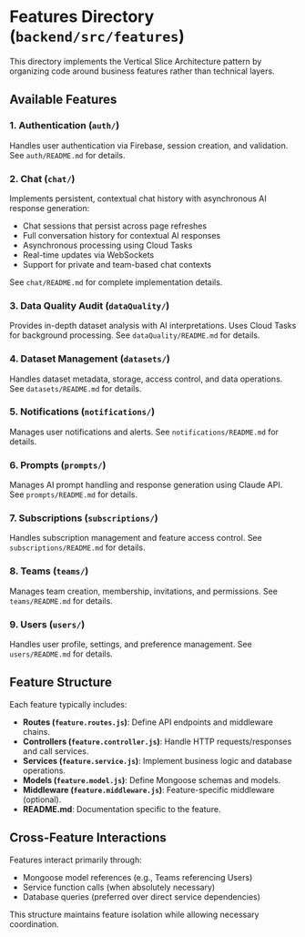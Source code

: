 # Features Directory (`backend/src/features`)

This directory implements the Vertical Slice Architecture pattern by organizing code around business features rather than technical layers.

## Available Features

### 1. Authentication (`auth/`)
Handles user authentication via Firebase, session creation, and validation. See `auth/README.md` for details.

### 2. Chat (`chat/`)
Implements persistent, contextual chat history with asynchronous AI response generation:
- Chat sessions that persist across page refreshes
- Full conversation history for contextual AI responses
- Asynchronous processing using Cloud Tasks
- Real-time updates via WebSockets
- Support for private and team-based chat contexts

See `chat/README.md` for complete implementation details.

### 3. Data Quality Audit (`dataQuality/`)
Provides in-depth dataset analysis with AI interpretations. Uses Cloud Tasks for background processing. See `dataQuality/README.md` for details.

### 4. Dataset Management (`datasets/`)
Handles dataset metadata, storage, access control, and data operations. See `datasets/README.md` for details.

### 5. Notifications (`notifications/`)
Manages user notifications and alerts. See `notifications/README.md` for details.

### 6. Prompts (`prompts/`)
Manages AI prompt handling and response generation using Claude API. See `prompts/README.md` for details.

### 7. Subscriptions (`subscriptions/`)
Handles subscription management and feature access control. See `subscriptions/README.md` for details.

### 8. Teams (`teams/`)
Manages team creation, membership, invitations, and permissions. See `teams/README.md` for details.

### 9. Users (`users/`)
Handles user profile, settings, and preference management. See `users/README.md` for details.

## Feature Structure

Each feature typically includes:

- **Routes (`feature.routes.js`)**: Define API endpoints and middleware chains.
- **Controllers (`feature.controller.js`)**: Handle HTTP requests/responses and call services.
- **Services (`feature.service.js`)**: Implement business logic and database operations.
- **Models (`feature.model.js`)**: Define Mongoose schemas and models.
- **Middleware (`feature.middleware.js`)**: Feature-specific middleware (optional).
- **README.md**: Documentation specific to the feature.

## Cross-Feature Interactions

Features interact primarily through:
- Mongoose model references (e.g., Teams referencing Users)
- Service function calls (when absolutely necessary)
- Database queries (preferred over direct service dependencies)

This structure maintains feature isolation while allowing necessary coordination.